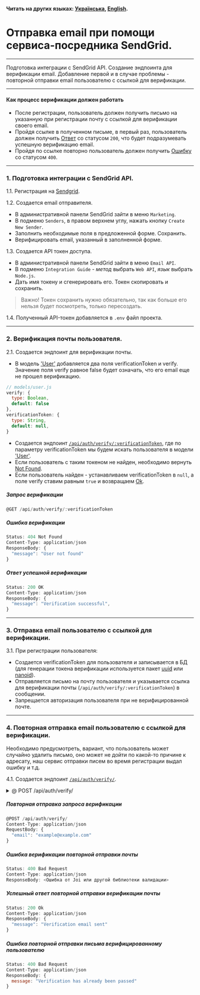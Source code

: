 **Читать на других языках: [Українська](./docs/README.ua.md),
[English](./docs/README.en.md).**

# Отправка email при помощи сервиса-посредника SendGrid.

---

Подготовка интеграции с SendGrid API. Создание эндпоинта для верификации email.
Добавление первой и в случае проблемы - повторной отправки email пользователю с
ссылкой для верификации.

---

#### Как процесс верификации должен работать

- После регистрации, пользователь должен получить письмо на указанную при
  регистрации почту с ссылкой для верификации своего email.
- Пройдя ссылке в полученном письме, в первый раз, пользователь должен получить
  [Ответ](#ответ-успешной-верификации) со статусом `200`, что будет
  подразумевать успешную верификацию email.
- Пройдя по ссылке повторно пользователь должен получить
  [Ошибку](#ошибка-повторной-отправки-письма-верифицированному-пользователю) со
  статусом `400`.

---

### 1. Подготовка интеграции с SendGrid API.

1.1. Регистрация на [Sendgrid](https://sendgrid.com/en-us).

1.2. Создается email отправителя.

- В административной панели SendGrid зайти в меню `Marketing`.
- В подменю `Senders`, в правом верхнем углу, нажать кнопку `Create New Sender`.
- Заполнить необходимые поля в предложенной форме. Сохранить.
- Верифицировать email, указанный в заполненной форме.

<!-- prettier-ignore -->
1.3. Создается API токен доступа.

- В административной панели SendGrid зайти в меню `Email API`.
- В подменю `Integration Guide` - _метод_ выбрать `Web API`, _язык_ выбрать
  `Node.js`.
- Дать имя токену и сгенерировать его. Токен скопировать и сохранить.

> Важно! Токен сохранить нужно обязательно, так как больше его нельзя будет
> посмотреть, только пересоздать.

1.4. Полученный API-токен добавляется в `.env` файл проекта.

---

### 2. Верификация почты пользователя.

2.1. Создается эндпоинт для верификации почты.

- В модель ['User'](./models/user.js) добавляется два поля verificationToken и
  verify. Значение поля verify равное false будет означать, что его email еще не
  прошел верификацию.

```js
// models/user.js
verify: {
  type: Boolean,
  default: false
},
verificationToken: {
  type: String,
  default: null,
}
```

- Создается эндпоинт
  [`/api/auth/verify/:verificationToken`](#запрос-верификации), где по параметру
  verificationToken мы будем искать пользователя в модели
  ['User'](./models/user.js).
- Если пользователь с таким токеном не найден, необходимо вернуть
  [Not Found](#ошибка-верификации).
- Если пользователь найден - устанавливаем verificationToken в `null`, а поле
  verify ставим равным `true` и возвращаем [Ok](#ответ-успешной-верификации).

##### Запрос верификации

```js
@GET /api/auth/verify/:verificationToken
```

##### Ошибка верификации

```js
Status: 404 Not Found
Content-Type: application/json
ResponseBody: {
  "message": "User not found"
}
```

##### Ответ успешной верификации

```js
Status: 200 OK
Content-Type: application/json
ResponseBody: {
  "message": "Verification successful",
}
```

---

### 3. Отправка email пользователю с ссылкой для верификации.

3.1. При регистрации пользователя:

- Создается verificationToken для пользователя и записывается в БД (для
  генерации токена верификации используется пакет
  [uuid](https://www.npmjs.com/package/uuid) или
  [nanoid](https://www.npmjs.com/package/nanoid)).
- Отправляется письмо на почту пользователя и указывается ссылка для верификации
  почты (`/api/auth/verify/:verificationToken`) в сообщении.
- Запрещается авторизация пользователя при не верифицированной почте.

---

### 4. Повторная отправка email пользователю с ссылкой для верификации.

Необходимо предусмотреть, вариант, что пользователь может случайно удалить
письмо, оно может не дойти по какой-то причине к адресату, наш сервис отправки
писем во время регистрации выдал ошибку и т.д.

4.1. Создается эндпоинт
[`/api/auth/verify/`](#повторная-отправка-запроса-верификации).

<details>
<summary>@ POST /api/auth/verify/</summary>

- Получает `body` в формате `{ email }`.
- Если в `body` нет обязательного поля `email`, возвращает json с ключом
  `{"message": "missing required field email"}` и статусом `400`
  [Bad Request](#ошибка-верификации-повторной-отправки-почты).
- Если с `body` все хорошо, выполняет повторную отправку письма с
  verificationToken на указанный email, но только если пользователь не
  верифицирован, и возвращает json с ключом
  `{ message: "Verification email sent"}` со статусом `200`
  [Ok](#успешный-ответ-повторной-отправки-верификации-почты).
- Если пользователь уже прошел верификацию отправляет json с ключом
  `{ message: "Verification has already been passed"}` со статусом `400`
  [Bad Request](#ошибка-повторной-отправки-письма-верифицированному-пользователю).

</details>

##### Повторная отправка запроса верификации

```js
@POST /api/auth/verify/
Content-Type: application/json
RequestBody: {
  "email": "example@example.com"
}
```

##### Ошибка верификации повторной отправки почты

```js
Status: 400 Bad Request
Content-Type: application/json
ResponseBody: <Ошибка от Joi или другой библиотеки валидации>
```

##### Успешный ответ повторной отправки верификации почты

```js
Status: 200 Ok
Content-Type: application/json
ResponseBody: {
  "message": "Verification email sent"
}
```

##### Ошибка повторной отправки письма верифицированному пользователю

```js
Status: 400 Bad Request
Content-Type: application/json
ResponseBody: {
  message: "Verification has already been passed"
}
```

